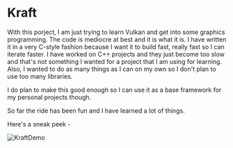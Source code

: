 # Kraft

With this porject, I am just trying to learn Vulkan and get into some graphics programming. The code is mediocre at best and it is what it is. I have written it in a very C-style fashion because I want it to build fast, really fast so I can iterate faster. I have worked on C++ projects and they just become too slow and that's not something I wanted for a project that I am using for learning. Also, I wanted to do as many things as I can on my own so I don't plan to use too many libraries. 

I do plan to make this good enough so I can use it as a base framework for my personal projects though.

So far the ride has been fun and I have learned a lot of things.

Here's a sneak peek -

![KraftDemo](https://github.com/theunwisewolf/kraft_engine/blob/master/docs/KraftDemo.png?raw=true)